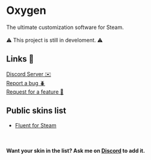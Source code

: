 # Oxygen
The ultimate customization software for Steam.
<br/><br/>
⚠️ This project is still in develoment. ⚠️

## Links 🔗
[Discord Server ✉️](https://discord.gg/QhaFQzXb9a)<br/>
[Report a bug 🪲](https://github.com/Piripe/Oxygen/issues/new)<br/>
[Request for a feature 🤔](https://github.com/Piripe/Oxygen/issues/new)

## Public skins list
- [Fluent for Steam](https://github.com/Piripe/FluentForOxygen)
<br/>

#### Want your skin in the list? Ask me on [Discord](https://discord.gg/QhaFQzXb9a) to add it.
